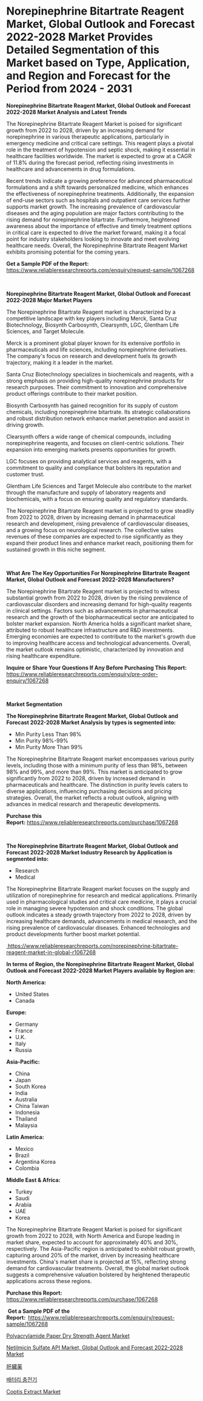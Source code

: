 <p><h1>Norepinephrine Bitartrate Reagent Market, Global Outlook and Forecast 2022-2028 Market Provides Detailed Segmentation of this Market based on Type, Application, and Region and Forecast for the Period from 2024 - 2031</h1></p><p><strong>Norepinephrine Bitartrate Reagent Market, Global Outlook and Forecast 2022-2028 Market Analysis and Latest Trends</strong></p>
<p><p>The Norepinephrine Bitartrate Reagent Market is poised for significant growth from 2022 to 2028, driven by an increasing demand for norepinephrine in various therapeutic applications, particularly in emergency medicine and critical care settings. This reagent plays a pivotal role in the treatment of hypotension and septic shock, making it essential in healthcare facilities worldwide. The market is expected to grow at a CAGR of 11.8% during the forecast period, reflecting rising investments in healthcare and advancements in drug formulations.</p><p>Recent trends indicate a growing preference for advanced pharmaceutical formulations and a shift towards personalized medicine, which enhances the effectiveness of norepinephrine treatments. Additionally, the expansion of end-use sectors such as hospitals and outpatient care services further supports market growth. The increasing prevalence of cardiovascular diseases and the aging population are major factors contributing to the rising demand for norepinephrine bitartrate. Furthermore, heightened awareness about the importance of effective and timely treatment options in critical care is expected to drive the market forward, making it a focal point for industry stakeholders looking to innovate and meet evolving healthcare needs. Overall, the Norepinephrine Bitartrate Reagent Market exhibits promising potential for the coming years.</p></p>
<p><strong>Get a Sample PDF of the Report:&nbsp;</strong> <a href="https://www.reliableresearchreports.com/enquiry/request-sample/1067268">https://www.reliableresearchreports.com/enquiry/request-sample/1067268</a></p>
<p>&nbsp;</p>
<p><strong>Norepinephrine Bitartrate Reagent Market, Global Outlook and Forecast 2022-2028 Major Market Players</strong></p>
<p><p>The Norepinephrine Bitartrate Reagent market is characterized by a competitive landscape with key players including Merck, Santa Cruz Biotechnology, Biosynth Carbosynth, Clearsynth, LGC, Glentham Life Sciences, and Target Molecule. </p><p>Merck is a prominent global player known for its extensive portfolio in pharmaceuticals and life sciences, including norepinephrine derivatives. The company's focus on research and development fuels its growth trajectory, making it a leader in the market.</p><p>Santa Cruz Biotechnology specializes in biochemicals and reagents, with a strong emphasis on providing high-quality norepinephrine products for research purposes. Their commitment to innovation and comprehensive product offerings contribute to their market position.</p><p>Biosynth Carbosynth has gained recognition for its supply of custom chemicals, including norepinephrine bitartrate. Its strategic collaborations and robust distribution network enhance market penetration and assist in driving growth.</p><p>Clearsynth offers a wide range of chemical compounds, including norepinephrine reagents, and focuses on client-centric solutions. Their expansion into emerging markets presents opportunities for growth.</p><p>LGC focuses on providing analytical services and reagents, with a commitment to quality and compliance that bolsters its reputation and customer trust. </p><p>Glentham Life Sciences and Target Molecule also contribute to the market through the manufacture and supply of laboratory reagents and biochemicals, with a focus on ensuring quality and regulatory standards.</p><p>The Norepinephrine Bitartrate Reagent market is projected to grow steadily from 2022 to 2028, driven by increasing demand in pharmaceutical research and development, rising prevalence of cardiovascular diseases, and a growing focus on neurological research. The collective sales revenues of these companies are expected to rise significantly as they expand their product lines and enhance market reach, positioning them for sustained growth in this niche segment.</p></p>
<p>&nbsp;</p>
<p><strong>What Are The Key Opportunities For Norepinephrine Bitartrate Reagent Market, Global Outlook and Forecast 2022-2028 Manufacturers?</strong></p>
<p><p>The Norepinephrine Bitartrate Reagent market is projected to witness substantial growth from 2022 to 2028, driven by the rising prevalence of cardiovascular disorders and increasing demand for high-quality reagents in clinical settings. Factors such as advancements in pharmaceutical research and the growth of the biopharmaceutical sector are anticipated to bolster market expansion. North America holds a significant market share, attributed to robust healthcare infrastructure and R&D investments. Emerging economies are expected to contribute to the market's growth due to improving healthcare access and technological advancements. Overall, the market outlook remains optimistic, characterized by innovation and rising healthcare expenditure.</p></p>
<p><strong>Inquire or Share Your Questions If Any Before Purchasing This Report:</strong> <a href="https://www.reliableresearchreports.com/enquiry/pre-order-enquiry/1067268">https://www.reliableresearchreports.com/enquiry/pre-order-enquiry/1067268</a></p>
<p>&nbsp;</p>
<p><strong>Market Segmentation</strong></p>
<p><strong>The Norepinephrine Bitartrate Reagent Market, Global Outlook and Forecast 2022-2028 Market Analysis by types is segmented into:</strong></p>
<p><ul><li>Min Purity Less Than 98%</li><li>Min Purity 98%-99%</li><li>Min Purity More Than 99%</li></ul></p>
<p><p>The Norepinephrine Bitartrate Reagent market encompasses various purity levels, including those with a minimum purity of less than 98%, between 98% and 99%, and more than 99%. This market is anticipated to grow significantly from 2022 to 2028, driven by increased demand in pharmaceuticals and healthcare. The distinction in purity levels caters to diverse applications, influencing purchasing decisions and pricing strategies. Overall, the market reflects a robust outlook, aligning with advances in medical research and therapeutic developments.</p></p>
<p><strong>Purchase this Report:&nbsp;</strong><a href="https://www.reliableresearchreports.com/purchase/1067268">https://www.reliableresearchreports.com/purchase/1067268</a></p>
<p>&nbsp;</p>
<p><strong>The Norepinephrine Bitartrate Reagent Market, Global Outlook and Forecast 2022-2028 Market Industry Research by Application is segmented into:</strong></p>
<p><ul><li>Research</li><li>Medical</li></ul></p>
<p><p>The Norepinephrine Bitartrate Reagent market focuses on the supply and utilization of norepinephrine for research and medical applications. Primarily used in pharmacological studies and critical care medicine, it plays a crucial role in managing severe hypotension and shock conditions. The global outlook indicates a steady growth trajectory from 2022 to 2028, driven by increasing healthcare demands, advancements in medical research, and the rising prevalence of cardiovascular diseases. Enhanced technologies and product developments further boost market potential.</p></p>
<p><a href="https://www.reliableresearchreports.com/norepinephrine-bitartrate-reagent-market-in-global-r1067268">&nbsp;https://www.reliableresearchreports.com/norepinephrine-bitartrate-reagent-market-in-global-r1067268</a></p>
<p><strong>In terms of Region, the Norepinephrine Bitartrate Reagent Market, Global Outlook and Forecast 2022-2028 Market Players available by Region are:</strong></p>
<p>
    <p> <strong> North America: </strong>
        <ul>
            <li>United States</li>
            <li>Canada</li>
        </ul>
        </p> 
    <p> <strong> Europe: </strong>
        <ul>
            <li>Germany</li>
            <li>France</li>
            <li>U.K.</li>
            <li>Italy</li>
            <li>Russia</li>
        </ul>
        </p> 
    <p> <strong> Asia-Pacific: </strong>
        <ul>
            <li>China</li>
            <li>Japan</li>
            <li>South Korea</li>
            <li>India</li>
            <li>Australia</li>
            <li>China Taiwan</li>
            <li>Indonesia</li>
            <li>Thailand</li>
            <li>Malaysia</li>
        </ul>
        </p> 
    <p> <strong> Latin America: </strong>
        <ul>
            <li>Mexico</li>
            <li>Brazil</li>
            <li>Argentina Korea</li>
            <li>Colombia</li>
        </ul>
        </p> 
    <p> <strong> Middle East & Africa: </strong>
        <ul>
            <li>Turkey</li>
            <li>Saudi</li>
            <li>Arabia</li>
            <li>UAE</li>
            <li>Korea</li>
        </ul>
    </p>
    </p>
<p><p>The Norepinephrine Bitartrate Reagent Market is poised for significant growth from 2022 to 2028, with North America and Europe leading in market share, expected to account for approximately 40% and 30%, respectively. The Asia-Pacific region is anticipated to exhibit robust growth, capturing around 20% of the market, driven by increasing healthcare investments. China's market share is projected at 15%, reflecting strong demand for cardiovascular treatments. Overall, the global market outlook suggests a comprehensive valuation bolstered by heightened therapeutic applications across these regions.</p></p>
<p><strong>Purchase this Report: </strong><a href="https://www.reliableresearchreports.com/purchase/1067268">https://www.reliableresearchreports.com/purchase/1067268</a></p>
<p>&nbsp;<strong>Get a Sample PDF of the Report:&nbsp;&nbsp;</strong><a href="https://www.reliableresearchreports.com/enquiry/request-sample/1067268">https://www.reliableresearchreports.com/enquiry/request-sample/1067268</a></p>
<p><strong></strong></p>
<p><p><a href="https://issuu.com/reportprime-2/docs/polyacrylamide-paper-dry-strength-a_4057811112eae9">Polyacrylamide Paper Dry Strength Agent Market</a></p><p><a href="https://github.com/YashRP12/Market-Research-Report-List-6/blob/main/netilmicin-sulfate-api-market-global-outlook-and-forecast-2022-2028-market.md">Netilmicin Sulfate API Market, Global Outlook and Forecast 2022-2028 Market</a></p><p><a href="https://medium.com/@tiffanycooper7272/%E3%82%B0%E3%83%AD%E3%83%BC%E3%83%90%E3%83%AB%E8%82%9D%E8%87%93%E5%8C%BB%E8%96%AC%E5%93%81%E5%B8%82%E5%A0%B4%E3%81%AE%E3%82%B9%E3%82%B3%E3%83%BC%E3%83%97%E3%81%AB%E9%96%A2%E3%81%99%E3%82%8B%E8%A9%B3%E7%B4%B0%E3%81%AA%E5%88%86%E6%9E%90%E3%81%A8-2024%E5%B9%B4%E3%81%8B%E3%82%892031%E5%B9%B4%E3%81%BE%E3%81%A7%E3%81%AE%E6%9C%9F%E9%96%93%E3%81%AE%E6%80%A5%E9%80%9F%E3%81%AA%E6%88%90%E9%95%B7%E7%8E%87%E3%81%A7%E3%81%82%E3%82%8B10-4-%E3%81%AEcagr-3e7add4abaac">肝臓薬</a></p><p><a href="https://medium.com/@darrelchjxmz/%EB%B0%B0%ED%84%B0%EB%A6%AC-%EC%B6%A9%EC%A0%84%EA%B8%B0-%EC%8B%9C%EC%9E%A5-%EB%8F%99%ED%96%A5-%EC%A1%B0%EC%82%AC-2024%EB%85%84%EB%B6%80%ED%84%B0-2031%EB%85%84%EA%B9%8C%EC%A7%80-%EB%B0%B0%ED%84%B0%EB%A6%AC-%EC%B6%A9%EC%A0%84%EA%B8%B0-%EC%8B%9C%EC%9E%A5%EC%9D%98-%EC%88%98%EC%9D%B5-%EB%B6%84%EC%84%9D-%EB%B0%8F-%EC%84%B1%EC%9E%A5-%EC%A0%84%EB%A7%9D-bbb5c4eb3084">배터리 충전기</a></p><p><a href="https://medium.com/@kaceyrath00/coptis-extract-market-size-is-growing-at-cagr-of-13-7-8838d44afa06">Coptis Extract Market</a></p></p>